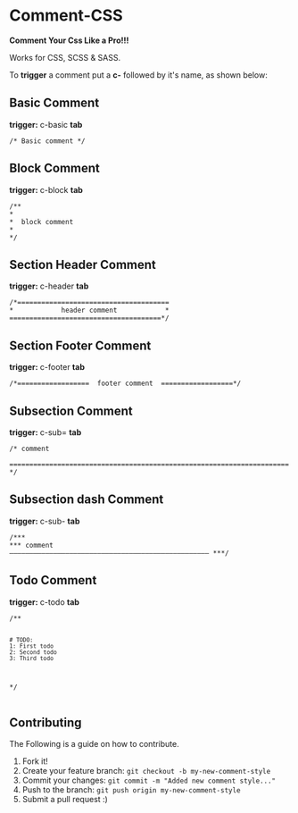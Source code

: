 # Comment-CSS
<p><strong>Comment Your Css Like a Pro!!!</strong></p>
<p>Works for CSS, SCSS & SASS. </p>
<p>To <strong>trigger</strong> a comment put a <strong>c-</strong> followed by it's name, as shown below:</p>
<div>
<h2>Basic Comment</h2>
  <p><strong>trigger:</strong> c-basic <strong>tab</strong></p>
  <pre><code>/* Basic comment */
</code></pre>
</div>
<div>
<h2>Block Comment</h2>
  <p><strong>trigger:</strong> c-block <strong>tab</strong></p>
  <pre><code>/**
*
*  block comment
*
*/
</code></pre>
</div>
<h2>Section Header Comment</h2>
  <p><strong>trigger:</strong> c-header <strong>tab</strong></p>
  <pre><code>/*======================================
*            header comment            *
======================================*/
</code></pre>
</div>
<div>
<h2>Section Footer Comment</h2>
  <p><strong>trigger:</strong> c-footer <strong>tab</strong></p>
  <pre><code>/*==================  footer comment  ==================*/
</code></pre>
</div>
<div>
<h2>Subsection Comment</h2>
  <p><strong>trigger:</strong> c-sub= <strong>tab</strong></p>
  <pre><code>/* comment
    ====================================================================== */
</code></pre>
</div>
<div>
<div>
<h2>Subsection dash Comment</h2>
<p><strong>trigger:</strong> c-sub- <strong>tab</strong></p>
  <pre><code>/***
*** comment
–––––––––––––––––––––––––––––––––––––––––––––––––– ***/
</code></pre>
</div>
<div>
<div>
<h2>Todo Comment</h2>
  <p><strong>trigger:</strong> c-todo <strong>tab</strong></p>
  <pre><code>/**

	# TODO:
	1: First todo 
	2: Second todo 
	3: Third todo 
 */
</code></pre>
</div>
<h2>Contributing</h2>
<p>The Following is a guide on how to contribute.</p>
<ol>
<li>Fork it!</li>
<li>Create your feature branch: <code>git checkout -b my-new-comment-style</code></li>
<li>Commit your changes: <code>git commit -m "Added new comment style..."</code></li>
<li>Push to the branch: <code>git push origin my-new-comment-style </code></li>
<li>Submit a pull request  :)</li>
</ol>
